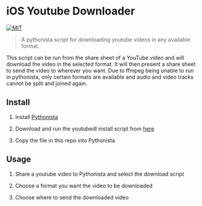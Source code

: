 # iOS Youtube Downloader
[![MIT](https://img.shields.io/badge/license-MIT-brightgreen.svg)](https://github.com/Finnvoor/ios-youtube-downloader/blob/master/LICENSE)

> A pythonista script for downloading youtube videos in any available format.

This script can be run from the share sheet of a YouTube video and will download the video in the selected format.  It will then present a share sheet to send the video to wherever you want.  Due to ffmpeg being unable to run in pythonista, only certain formats are available and audio and video tracks cannot be split and joined again.

## Install
1. Install [Pythonista](https://itunes.apple.com/us/app/pythonista-3/id1085978097?ls=1&mt=8)

2. Download and run the youtubedl install script from [here](https://github.com/shaun-h/pythonista-youtubedl-downloader)

3. Copy the file in this repo into Pythonista

## Usage
1. Share a youtube video to Pythonista and select the download script

2. Choose a format you want the video to be downloaded

3. Choose where to send the downloaded video
